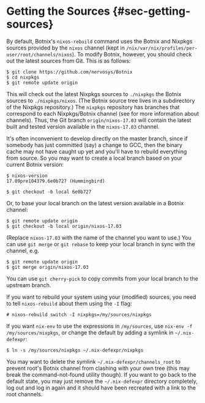 # Getting the Sources {#sec-getting-sources}

By default, Botnix's `nixos-rebuild` command uses the Botnix and Nixpkgs
sources provided by the `nixos` channel (kept in
`/nix/var/nix/profiles/per-user/root/channels/nixos`). To modify Botnix,
however, you should check out the latest sources from Git. This is as
follows:

```ShellSession
$ git clone https://github.com/nervosys/Botnix
$ cd nixpkgs
$ git remote update origin
```

This will check out the latest Nixpkgs sources to `./nixpkgs` the Botnix
sources to `./nixpkgs/nixos`. (The Botnix source tree lives in a
subdirectory of the Nixpkgs repository.) The `nixpkgs` repository has
branches that correspond to each Nixpkgs/Botnix channel (see
[](#sec-upgrading) for more information about channels). Thus, the
Git branch `origin/nixos-17.03` will contain the latest built and tested
version available in the `nixos-17.03` channel.

It's often inconvenient to develop directly on the master branch, since
if somebody has just committed (say) a change to GCC, then the binary
cache may not have caught up yet and you'll have to rebuild everything
from source. So you may want to create a local branch based on your
current Botnix version:

```ShellSession
$ nixos-version
17.09pre104379.6e0b727 (Hummingbird)

$ git checkout -b local 6e0b727
```

Or, to base your local branch on the latest version available in a Botnix
channel:

```ShellSession
$ git remote update origin
$ git checkout -b local origin/nixos-17.03
```

(Replace `nixos-17.03` with the name of the channel you want to use.)
You can use `git merge` or `git
  rebase` to keep your local branch in sync with the channel, e.g.

```ShellSession
$ git remote update origin
$ git merge origin/nixos-17.03
```

You can use `git cherry-pick` to copy commits from your local branch to
the upstream branch.

If you want to rebuild your system using your (modified) sources, you
need to tell `nixos-rebuild` about them using the `-I` flag:

```ShellSession
# nixos-rebuild switch -I nixpkgs=/my/sources/nixpkgs
```

If you want `nix-env` to use the expressions in `/my/sources`, use
`nix-env -f
  /my/sources/nixpkgs`, or change the default by adding a symlink in
`~/.nix-defexpr`:

```ShellSession
$ ln -s /my/sources/nixpkgs ~/.nix-defexpr/nixpkgs
```

You may want to delete the symlink `~/.nix-defexpr/channels_root` to
prevent root's Botnix channel from clashing with your own tree (this may
break the command-not-found utility though). If you want to go back to
the default state, you may just remove the `~/.nix-defexpr` directory
completely, log out and log in again and it should have been recreated
with a link to the root channels.
